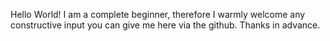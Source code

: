 Hello World!
I am a complete beginner, therefore I warmly welcome any constructive input you can give me here via the github.
Thanks in advance.
